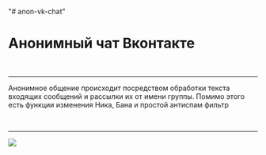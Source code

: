 "# anon-vk-chat" 
<h1> Анонимный чат Вконтакте </h1>
<br/><hr>
<p> Анонимное общение происходит посредством обработки текста входящих сообщений и рассылки их от имени группы. Помимо этого есть функции изменения Ника, Бана и простой антиспам фильтр </p>
<br/> <hr>
<img src="https://sun1-12.userapi.com/c830508/v830508933/196be6/5WG65WqpIcE.jpg">
